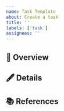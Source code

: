 ```yaml
---
name: Task Template
about: Create a task
title: ''
labels: ['task']
assignees: ''
---
```


<!-- Edit issue title -->

## 📝 Overview

<!-- Write a brief overview of this task in a few sentences -->

## 🖋 Details

<!-- Describe the details of this task. Divide the task into sub-tasks (if appropriate) -->

## 📚 References

<!-- Put a list of external links related to this issue (if any) -->
